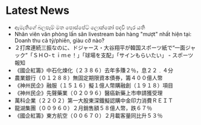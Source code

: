 # Latest News
-  ඇමැතිගේ බලපෑම් මත පොස්පේට් ලොක්කෝ පදවි හැර යති
-  Nhân viên văn phòng lấn sân livestream bán hàng "mượt" nhất hiện tại: Doanh thu cả tỷ/phiên, giàu cỡ nào?
-  ２打席連続三振なのに、ドジャース・大谷翔平が韓国スポーツ紙で“一面ジャック”「ＳＨＯ‐ｔｉｍｅ！」「球場を支配」「サインもらいたい」 - スポーツ報知
-  《國企紅籌》中石化煉化（２３８６）去年多賺２％，息２２﹒４分
-  農業銀行（０１２８８）無固定期限資本債券，籌４００億人幣
-  《神州民企》融服（１５１６）擬１億人幣購融創（１９１８）項目
-  《神州民企》先聲藥業（０２０９６）醫癌新藥上市申請獲受理
-  萬科企業（２２０２）第一大股東深鐵擬認購中金印力消費ＲＥＩＴ
-  龍湖集團（００９６０）２月銷售額５８億人幣，跌６７％
-  《國企紅籌》東方航空（００６７０）２月載客量同比升５３％

